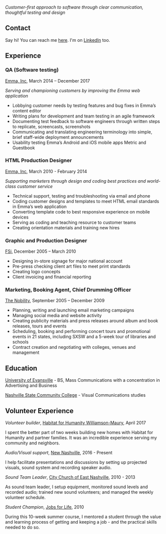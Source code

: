 _Customer-first approach to software through clear communication, thoughtful testing and design_

## Contact
Say hi! You can reach me [here](mailto:bfuzzell@gmail.com). I'm on [LinkedIn](https://www.linkedin.com/in/brianfuzzell/) too.

## Experience
### QA (Software testing)
[Emma, Inc](http://www.myemma.com), March 2014 – December 2017

_Serving and championing customers by improving the Emma web application_
- Lobbying customer needs by testing features and bug fixes in Emma’s content editor
- Writing plans for development and team testing in an agile framework
- Documenting test feedback to software engineers through written steps to replicate, screencasts, screenshots
- Communicating and translating engineering terminology into simple, brief staff-wide deployment announcements
- Usability testing Emma’s Android and iOS mobile apps Metric and Guestbook

### HTML Production Designer
[Emma, Inc](http://www.myemma.com), March 2010 - February 2014

_Supporting marketers through design and coding best practices and world-class customer service_
- Technical support, testing and troubleshooting via email and phone
- Coding customer designs and templates to meet HTML email standards in Emma’s web application
- Converting template code to best responsive experience on mobile devices
- Serving as coding and teaching resource to customer teams
- Creating orientation materials and training new hires

### Graphic and Production Designer
[FSi](http://www.myfsi.net), December 2005 – March 2010 

- Designing in-store signage for major national account
- Pre-press checking client art files to meet print standards
- Creating logo concepts
- Client invoicing and financial reporting
		
### Marketing, Booking Agent, Chief Drumming Officer
[The Nobility](http://www.thenobility.com/about), September 2005 – December 2009

- Planning, writing and launching email marketing campaigns
- Managing social media and website activity
- Creating publicity materials and press releases around album and book releases, tours and events 
- Scheduling, booking and performing concert tours and promotional events in 21 states, including SXSW and a 5-week tour of libraries and schools
- Contract creation and negotiating with colleges, venues and management		
		
## Education
[University of Evansville](https://www.evansville.edu/) - BS, Mass Communications with a concentration in Advertising and Business

[Nashville State Community College](https://www.nscc.edu/) - Visual Communications studies 

## Volunteer Experience
_Volunteer builder_, [Habitat for Humanity Williamson-Maury](https://hfhwm.org/), April 2017

I spent the better part of two weeks building new homes with Habitat for Humanity and partner families. It was an incredible experience serving my community and neighbors.

_Audio/Visual support_, [New Nashville](http://www.newnashville.us/), 2016 - Present

I help facilitate presentations and discussions by setting up projected visuals, sound system and recording speaker audio. 

_Sound Team Leader_, [City Church of East Nashville](http://www.citychurcheast.org), 2010 - 2013

As sound team leader, I setup equipment, monitored sound levels and recorded audio; trained new sound volunteers; and managed the weekly volunteer schedule.

_Student Champion_, [Jobs for Life](http://www.jobsforlife.org/), 2010

During this 10-week summer course, I mentored a student through the value and learning process of getting and keeping a job - and the practical skills needed to do so.
